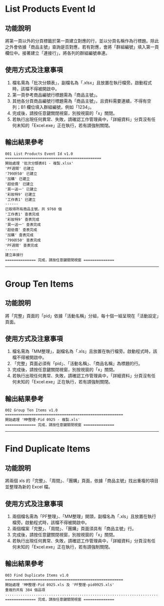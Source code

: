 # List Products Event Id

## 功能說明

將第一頁以外的分頁標籤於第一頁建立對應的行，並以分頁名稱作為行標題。除此之外會依據「商品主號」查詢是否對應，若有對應，會將「群組編號」填入第一頁欄位中。接著建立「連接行」，將各列的群組編號串連。

## 使用方式及注意事項
1. 檔名需為「批次分類表」，副檔名為「.xlsx」且放置在執行檔旁。啟動程式時，該檔不得被開啟中。
2. 第一頁參考商品編號行標題需為「商品主號」。
3. 其他各分頁商品編號行標題需為「商品主號」，且資料需要連續，不得有空列；B1 欄位填入群組編號，例如「1234」。
4. 完成後，請按任意鍵關閉視窗，別按視窗的「x」關閉。
5. 若執行出現任何異常、失敗，請確認工作管理員中，「詳細資料」分頁沒有任何未知的「Excel.exe」正在執行，若有請強制關閉。

## 輸出結果參考
    001 List Products Event Id v1.0
    ============================================
    開始處理 '批次分類表01 - 複製.xlsx'
    'PF週間' 已建立
    '799折50' 已建立
    '加購' 已建立
    '超低價' 已建立
    '買一送一' 已建立
    '彩妝特9' 已建立
    '工作表1' 已建立
    ------
    已取得所有商品主號，共 9760 個
    '工作表1' 查表完成
    '彩妝特9' 查表完成
    '買一送一' 查表完成
    '超低價' 查表完成
    '加購' 查表完成
    '799折50' 查表完成
    'PF週間' 查表完成
    ------
    建立串接行
    ============== 完成，請按任意鍵關閉視窗 ==============
    
---    
# Group Ten Items

## 功能說明

將「完整」頁面的「pid」依據「活動名稱」分組，每十個一組呈現在「活動設定」頁面。

## 使用方式及注意事項
1. 檔名需為「MM整理」，副檔名為「.xls」且放置在執行檔旁。啟動程式時，該檔不得被開啟中。
2. 「完整」頁面必須有「pid」、「活動名稱」、「商品名稱」為標題的行。
3. 完成後，請按任意鍵關閉視窗，別按視窗的「x」關閉。
4. 若執行出現任何異常、失敗，請確認工作管理員中，「詳細資料」分頁沒有任何未知的「Excel.exe」正在執行，若有請強制關閉。

## 輸出結果參考

    002 Group Ten Items v1.0
    ======================================================
    開始處理 'MM整理-Pid 0925 - 複製.xls'
    ============== 完成，請按任意鍵關閉視窗 ==============

---
# Find Duplicate Items

## 功能說明

將兩個 xls 的「完整」、「周間」、「團購」頁面，依據「商品主號」找出重複的項目並整理為新的 Excel 檔。

## 使用方式及注意事項
1. 兩個檔名需為「PF整理」、「MM整理」開頭，副檔名為「.xls」且放置在執行檔旁。啟動程式時，該檔不得被開啟中。
2. 兩個檔案「完整」、「周間」、「團購」頁面須具有「商品主號」行。
3. 完成後，請按任意鍵關閉視窗，別按視窗的「x」關閉。
4. 若執行出現任何異常、失敗，請確認工作管理員中，「詳細資料」分頁沒有任何未知的「Excel.exe」正在執行，若有請強制關閉。

## 輸出結果參考

    003 Find Duplicate Items v1.0
    ======================================================
    開始處理 'MM整理-Pid 0925.xls 及 'PF整理-pid0925.xls'
    重複的共有 384 個品項       ................................................................................................................................................................................................................................................................................................................................................................................................
    ============== 完成，請按任意鍵關閉視窗 ==============

